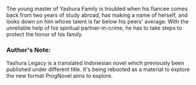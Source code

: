 The young master of Yashura Family is troubled when his fiancee comes back from two years of study abroad, has making a name of herself, and looks down on him whose talent is far below his peers' average. With the unreliable help of his spiritual partner-in-crime, he has to take steps to protect the honor of his family.

### Author's Note:

Yashura Legacy is a translated Indonesian novel which previously been published under different title. It's being rebooted as a material to explore the new format ProgNovel aims to explore.
